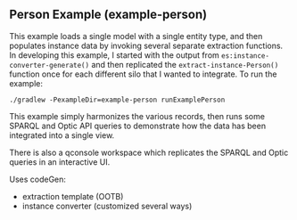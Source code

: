 Person Example (example-person)
-------------------------------

This example loads a single model with a single entity type, and then
populates instance data by invoking several separate extraction functions.  In
developing this example, I started with the output from
`es:instance-converter-generate()` and then replicated the
`extract-instance-Person()` function once for each different silo that I wanted
to integrate.  To run the example:

```
./gradlew -PexampleDir=example-person runExamplePerson
```


This example simply harmonizes the various records, then runs some SPARQL and
Optic API queries to demonstrate how the data has been integrated into a single
view.

There is also a qconsole workspace which replicates the SPARQL and Optic queries
in an interactive UI.

Uses codeGen:

* extraction template (OOTB)
* instance converter (customized several ways)


